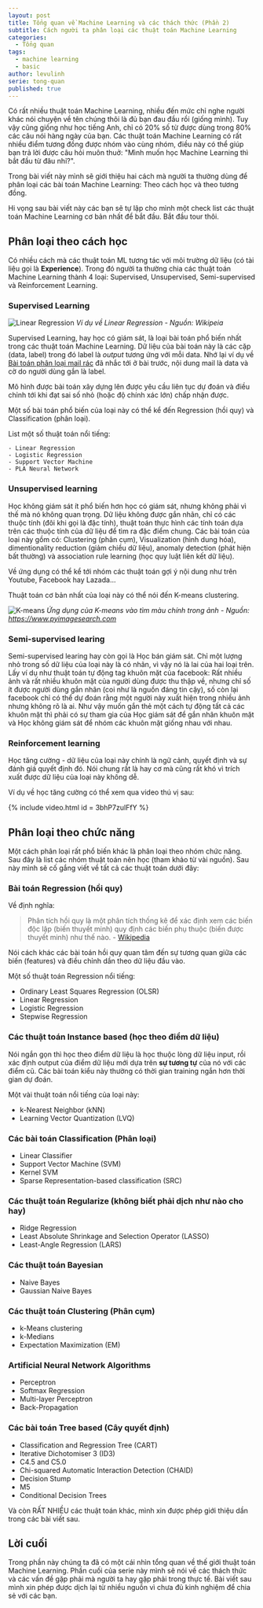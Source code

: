 ```yaml
---
layout: post
title: Tổng quan về Machine Learning và các thách thức (Phần 2)
subtitle: Cách người ta phân loại các thuật toán Machine Learning
categories:
  - Tổng quan
tags:
  - machine learning
  - basic
author: levulinh
serie: tong-quan
published: true
---
```


Có rất nhiều thuật toán Machine Learning, nhiều đến mức chỉ nghe người khác nói chuyện về tên chúng thôi là đủ bạn đau đầu rồi (giống mình). Tuy vậy cũng giống như học tiếng Anh, chỉ có 20% số từ được dùng trong 80% các câu nói hàng ngày của bạn. Các thuật toán Machine Learning có rất nhiều điểm tương đồng được nhóm vào cùng nhóm, điều này có thể giúp bạn trả lời được câu hỏi muôn thuở: "Mình muốn học Machine Learning thì bắt đầu từ đâu nhỉ?".

Trong bài viết này mình sẽ giới thiệu hai cách mà người ta thường dùng để phân loại các bài toán Machine Learning: Theo cách học và theo tương đồng.

Hi vọng sau bài viết này các bạn sẽ tự lập cho mình một check list các thuật toán Machine Learning cơ bản nhất để bắt đầu. Bắt đầu tour thôi.

## Phân loại theo cách học

Có nhiều cách mà các thuật toán ML tương tác với môi trường dữ liệu (có tài liệu gọi là **Experience**). Trong đó người ta thường chia các thuật toán Machine Learning thành 4 loại: Supervised, Unsupervised, Semi-supervised và Reinforcement Learning.

### Supervised Learning

![Linear Regression](https://upload.wikimedia.org/wikipedia/commons/thumb/3/3a/Linear_regression.svg/438px-Linear_regression.svg.png)
*Ví dụ về Linear Regression - Nguồn: Wikipeia*

Supervised Learning, hay học có giám sát, là loại bài toán phổ biến nhất trong các thuật toán Machine Learning. Dữ liệu của bài toán này là các cặp (data, label) trong đó label là *output* tương ứng với mỗi data. Nhớ lại ví dụ về [Bài toán phân loại mail rác](/2018-08-17-tong-quan-ve-machine-learning-va-cac-thach-thuc-p1/#machine-learning-vs-hard-code) đã nhắc tới ở bài trước, nội dung mail là data và cờ do người dùng gắn là label.

Mô hình được bài toán xây dựng lên được yêu cầu liên tục dự đoán và điều chỉnh tới khi đạt sai số nhỏ (hoặc độ chính xác lớn) chấp nhận được.

Một số bài toán phổ biến của loại này có thể kể đến Regression (hồi quy) và Classification (phân loại).

List một số thuật toán nổi tiếng:

    - Linear Regression
    - Logistic Regression
    - Support Vector Machine
    - PLA Neural Network

### Unsupervised learning

Học không giám sát ít phổ biến hơn học có giám sát, nhưng không phải vì thế mà nó không quan trọng. Dữ liệu không được gắn nhãn, chỉ có các thuộc tính (đôi khi gọi là đặc tính), thuật toán thực hình các tính toán dựa trên các thuộc tính của dữ liệu để tìm ra đặc điểm chung. Các bài toán của loại này gồm có: Clustering (phân cụm), Visualization (hình dung hóa), dimentionality reduction (giảm chiều dữ liệu), anomaly detection (phát hiện bất thường) và association rule learning (học quy luật liên kết dữ liệu).

Về ứng dụng có thể kể tới nhóm các thuật toán gợi ý nội dung như trên Youtube, Facebook hay Lazada...

Thuật toán cơ bản nhất của loại này có thể nói đến K-means clustering.

![K-means](https://www.pyimagesearch.com/wp-content/uploads/2014/05/batman-colors.jpg)
*Ứng dụng của K-means vào tìm màu chính trong ảnh - Nguồn: <https://www.pyimagesearch.com>*

### Semi-supervised learing

Semi-supervised learing hay còn gọi là Học bán giám sát. Chỉ một lượng nhỏ trong số dữ liệu của loại này là có nhãn, vì vậy nó là lai của hai loại trên. Lấy ví dụ như thuật toán tự động tag khuôn mặt của facebook: Rất nhiều ảnh và rất nhiều khuôn mặt của người dùng được thu thập về, nhưng chỉ số ít được người dùng gắn nhãn (coi như là nguồn đáng tin cậy), số còn lại facebook chỉ có thể dự đoán rằng một người này xuất hiện trong nhiều ảnh nhưng không rõ là ai. Như vậy muốn gắn thẻ một cách tự động tất cả các khuôn mặt thì phải có sự tham gia của Học giám sát để gắn nhãn khuôn mặt và Học không giám sát để nhóm các khuôn mặt giống nhau với nhau.

### Reinforcement learning

Học tăng cường -  dữ liệu của loại này chính là ngữ cảnh, quyết định và sự đánh giá quyết định đó. Nói chung rất là hay cơ mà cũng rất khó vì trích xuất được dữ liệu của loại này không dễ.

Ví dụ về học tăng cường có thể xem qua video thú vị sau:

{% include video.html id = 3bhP7zulFfY %}

## Phân loại theo chức năng

Một cách phân loại rất phổ biến khác là phân loại theo nhóm chức năng. Sau đây là list các nhóm thuật toán nên học (tham khảo từ vài nguồn). Sau này mình sẽ cố gắng viết về tất cả các thuật toán dưới đây:

### Bài toán Regression (hồi quy)

Về định nghĩa:

>Phân tích hồi quy là một phân tích thống kê để xác định xem các biến độc lập (biến thuyết minh) quy định các biến phụ thuộc (biến được thuyết minh) như thế nào. - [Wikipedia](https://vi.wikipedia.org/wiki/Ph%C3%A2n_t%C3%ADch_h%E1%BB%93i_quy)

Nói cách khác các bài toán hồi quy quan tâm đến sự tương quan giữa các biến (features) và điều chỉnh dần theo dữ liệu đầu vào.

Một số thuật toán Regression nổi tiếng:
- Ordinary Least Squares Regression (OLSR)
- Linear Regression
- Logistic Regression
- Stepwise Regression

### Các thuật toán Instance based (học theo điểm dữ liệu)

Nói ngắn gọn thì học theo điểm dữ liệu là học thuộc lòng dữ liệu input, rồi xác định output của điểm dữ liệu mới dựa trên **sự tương tự** của nó với các điểm cũ. Các bài toán kiểu này thường có thời gian training ngắn hơn thời gian dự đoán.

Một vài thuật toán nổi tiếng của loại này:
- k-Nearest Neighbor (kNN)
- Learning Vector Quantization (LVQ)

### Các bài toán Classification (Phân loại)
- Linear Classifier
- Support Vector Machine (SVM)
- Kernel SVM
- Sparse Representation-based classification (SRC)

### Các thuật toán Regularize (không biết phải dịch như nào cho hay)

- Ridge Regression
- Least Absolute Shrinkage and Selection Operator (LASSO)
- Least-Angle Regression (LARS)

### Các thuật toán Bayesian

- Naive Bayes
- Gaussian Naive Bayes

### Các thuật toán Clustering (Phân cụm)

- k-Means clustering
- k-Medians
- Expectation Maximization (EM)

### Artificial Neural Network Algorithms
- Perceptron
- Softmax Regression
- Multi-layer Perceptron
- Back-Propagation

### Các bài toán Tree based (Cây quyết định)

- Classification and Regression Tree (CART)
- Iterative Dichotomiser 3 (ID3)
- C4.5 and C5.0
- Chi-squared Automatic Interaction Detection (CHAID)
- Decision Stump
- M5
- Conditional Decision Trees

Và còn RẤT NHIỀU các thuật toán khác, mình xin được phép giới thiệu dần trong các bài viết sau.

## Lời cuối

Trong phần này chúng ta đã có một cái nhìn tổng quan về thế giới thuật toán Machine Learning. Phần cuối của serie này mình sẽ nói về các thách thức và các vấn đề gặp phải mà người ta hay gặp phải trong thực tế. Bài viết sau mình xin phép được dịch lại từ nhiều nguồn vì chưa đủ kinh nghiệm để chia sẻ với các bạn.